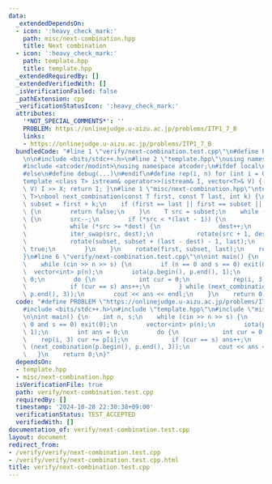 ```yaml
---
data:
  _extendedDependsOn:
  - icon: ':heavy_check_mark:'
    path: misc/next-combination.hpp
    title: Next combination
  - icon: ':heavy_check_mark:'
    path: template.hpp
    title: template.hpp
  _extendedRequiredBy: []
  _extendedVerifiedWith: []
  _isVerificationFailed: false
  _pathExtension: cpp
  _verificationStatusIcon: ':heavy_check_mark:'
  attributes:
    '*NOT_SPECIAL_COMMENTS*': ''
    PROBLEM: https://onlinejudge.u-aizu.ac.jp/problems/ITP1_7_B
    links:
    - https://onlinejudge.u-aizu.ac.jp/problems/ITP1_7_B
  bundledCode: "#line 1 \"verify/next-combination.test.cpp\"\n#define PROBLEM \"https://onlinejudge.u-aizu.ac.jp/problems/ITP1_7_B\"\
    \n\n#include <bits/stdc++.h>\n#line 2 \"template.hpp\"\nusing namespace std;\n\
    #include <atcoder/modint>\nusing namespace atcoder;\n#ifdef local\n#include <debug.hpp>\n\
    #else\n#define debug(...)\n#endif\n#define rep(i, n) for (int i = 0; i < n; i++)\n\
    template <class T> istream& operator>>(istream& I, vector<T>& V) { for (T& X :\
    \ V) I >> X; return I; }\n#line 1 \"misc/next-combination.hpp\"\ntemplate <typename\
    \ T>\nbool next_combination(const T first, const T last, int k) {\n    const T\
    \ subset = first + k;\n    if (first == last || first == subset || last == subset)\
    \ {\n        return false;\n    }\n    T src = subset;\n    while (first != src)\
    \ {\n        src--;\n        if (*src < *(last - 1)) {\n            T dest = subset;\n\
    \            while (*src >= *dest) {\n                dest++;\n            }\n\
    \            iter_swap(src, dest);\n            rotate(src + 1, dest + 1, last);\n\
    \            rotate(subset, subset + (last - dest) - 1, last);\n            return\
    \ true;\n        }\n    }\n    rotate(first, subset, last);\n    return false;\n\
    }\n#line 6 \"verify/next-combination.test.cpp\"\n\nint main() {\n    int n, s;\n\
    \    while (cin >> n >> s) {\n        if (n == 0 and s == 0) exit(0);\n      \
    \  vector<int> p(n);\n        iota(p.begin(), p.end(), 1);\n        int ans =\
    \ 0;\n        do {\n            int cur = 0;\n            rep(i, 3) cur += p[i];\n\
    \            if (cur == s) ans++;\n        } while (next_combination(p.begin(),\
    \ p.end(), 3));\n        cout << ans << endl;\n    }\n    return 0;\n}\n"
  code: "#define PROBLEM \"https://onlinejudge.u-aizu.ac.jp/problems/ITP1_7_B\"\n\n\
    #include <bits/stdc++.h>\n#include \"template.hpp\"\n#include \"misc/next-combination.hpp\"\
    \n\nint main() {\n    int n, s;\n    while (cin >> n >> s) {\n        if (n ==\
    \ 0 and s == 0) exit(0);\n        vector<int> p(n);\n        iota(p.begin(), p.end(),\
    \ 1);\n        int ans = 0;\n        do {\n            int cur = 0;\n        \
    \    rep(i, 3) cur += p[i];\n            if (cur == s) ans++;\n        } while\
    \ (next_combination(p.begin(), p.end(), 3));\n        cout << ans << endl;\n \
    \   }\n    return 0;\n}"
  dependsOn:
  - template.hpp
  - misc/next-combination.hpp
  isVerificationFile: true
  path: verify/next-combination.test.cpp
  requiredBy: []
  timestamp: '2024-10-28 22:30:38+09:00'
  verificationStatus: TEST_ACCEPTED
  verifiedWith: []
documentation_of: verify/next-combination.test.cpp
layout: document
redirect_from:
- /verify/verify/next-combination.test.cpp
- /verify/verify/next-combination.test.cpp.html
title: verify/next-combination.test.cpp
---
```

